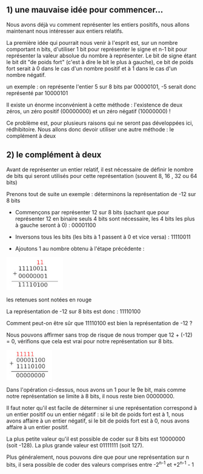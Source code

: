 ## 1) une mauvaise idée pour commencer...

Nous avons déjà vu comment représenter les entiers positifs, nous allons maintenant nous intéresser aux entiers relatifs.

La première idée qui pourrait nous venir à l'esprit est, sur un nombre comportant n bits, d'utiliser 1 bit pour représenter le signe et n-1 bit pour représenter la valeur absolue du nombre à représenter. Le bit de signe étant le bit dit "de poids fort" (c'est à dire le bit le plus à gauche), ce bit de poids fort serait à 0 dans le cas d'un nombre positif et à 1 dans le cas d'un nombre négatif.

un exemple : on représente l'entier 5 sur 8 bits par 00000101, -5 serait donc représenté par 10000101

Il existe un énorme inconvénient à cette méthode : l'existence de deux zéros, un zéro positif (00000000) et un zéro négatif (10000000) !

Ce problème est, pour plusieurs raisons qui ne seront pas développées ici, rédhibitoire. Nous allons donc devoir utiliser une autre méthode : le complément à deux

## 2) le complément à deux

Avant de représenter un entier relatif, il est nécessaire de définir le nombre de bits qui seront utilisés pour cette représentation (souvent 8, 16 , 32 ou 64 bits)

Prenons tout de suite un exemple : déterminons la représentation de -12 sur 8 bits

- Commençons par représenter 12 sur 8 bits (sachant que pour représenter 12 en binaire seuls 4 bits sont nécessaire, les 4 bits les plus à gauche seront à 0) : 00001100

- Inversons tous les bits (les bits à 1 passent à 0 et vice versa) : 11110011

- Ajoutons 1 au nombre obtenu à l'étape précédente :

![](img/c6c_1.jpg)

les retenues sont notées en rouge

La représentation de -12 sur 8 bits est donc : 11110100

Comment peut-on être sûr que 11110100 est bien la représentation de -12 ?

Nous pouvons affirmer sans trop de risque de nous tromper que 12 + (-12) = 0, vérifions que cela est vrai pour notre représentation sur 8 bits.

![](img/c6c_2.jpg)

Dans l'opération ci-dessus, nous avons un 1 pour le 9e bit, mais comme notre représentation se limite à 8 bits, il nous reste bien 00000000.

Il faut noter qu'il est facile de déterminer si une représentation correspond à un entier positif ou un entier négatif : si le bit de poids fort est à 1, nous avons affaire à un entier négatif, si le bit de poids fort est à 0, nous avons affaire à un entier positif.

La plus petite valeur qu'il est possible de coder sur 8 bits est 10000000 (soit -128). La plus grande valeur est 01111111 (soit 127). 

Plus généralement, nous pouvons dire que pour une représentation sur n bits, il sera possible de coder des valeurs comprises entre -2<sup>n-1</sup> et +2<sup>n-1</sup> - 1